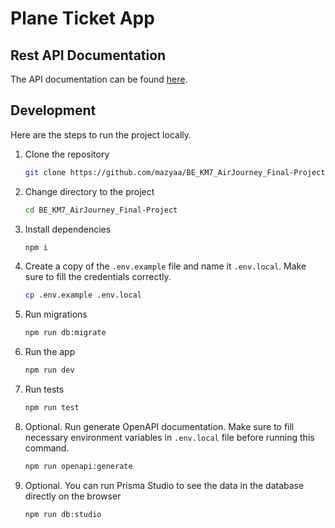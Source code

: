 # Plane Ticket App

## Rest API Documentation

The API documentation can be found [here](https://bekm7airjourneyfinal-project-248678056888.asia-southeast2.run.app/docs).

## Development

Here are the steps to run the project locally.

1. Clone the repository

   ```bash
   git clone https://github.com/mazyaa/BE_KM7_AirJourney_Final-Project.git
   ```

1. Change directory to the project

   ```bash
   cd BE_KM7_AirJourney_Final-Project
   ```

1. Install dependencies

   ```bash
   npm i
   ```

1. Create a copy of the `.env.example` file and name it `.env.local`. Make sure to fill the credentials correctly.

   ```bash
   cp .env.example .env.local
   ```

1. Run migrations

   ```bash
   npm run db:migrate
   ```

1. Run the app

   ```bash
   npm run dev
   ```

1. Run tests

   ```bash
   npm run test
   ```

1. Optional. Run generate OpenAPI documentation. Make sure to fill necessary environment variables in `.env.local` file before running this command.

   ```bash
   npm run openapi:generate
   ```

1. Optional. You can run Prisma Studio to see the data in the database directly on the browser

   ```bash
   npm run db:studio
   ```
